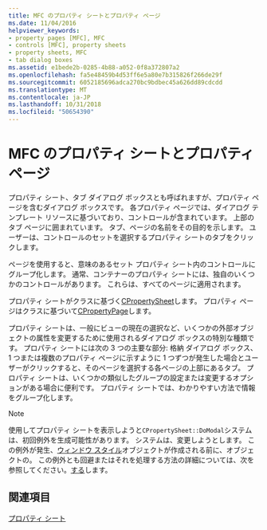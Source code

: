```yaml
---
title: MFC のプロパティ シートとプロパティ ページ
ms.date: 11/04/2016
helpviewer_keywords:
- property pages [MFC], MFC
- controls [MFC], property sheets
- property sheets, MFC
- tab dialog boxes
ms.assetid: e1bede2b-0285-4b88-a052-0f8a372807a2
ms.openlocfilehash: fa5e48459b4d53ff6e5a80e7b315826f266de29f
ms.sourcegitcommit: 6052185696adca270bc9bdbec45a626dd89cdcdd
ms.translationtype: MT
ms.contentlocale: ja-JP
ms.lasthandoff: 10/31/2018
ms.locfileid: "50654390"
---
```

# <a name="property-sheets-and-property-pages-in-mfc"></a>MFC のプロパティ シートとプロパティ ページ

プロパティ シート、タブ ダイアログ ボックスとも呼ばれますが、プロパティ ページを含むダイアログ ボックスです。 各プロパティ ページでは、ダイアログ テンプレート リソースに基づいており、コントロールが含まれています。 上部のタブ ページに囲まれています。 タブ、ページの名前をその目的を示します。 ユーザーは、コントロールのセットを選択するプロパティ シートのタブをクリックします。

ページを使用すると、意味のあるセット プロパティ シート内のコントロールにグループ化します。 通常、コンテナーのプロパティ シートには、独自のいくつかのコントロールがあります。 これらは、すべてのページに適用されます。

プロパティ シートがクラスに基づく[CPropertySheet](../mfc/reference/cpropertysheet-class.md)します。 プロパティ ページはクラスに基づいて[CPropertyPage](../mfc/reference/cpropertypage-class.md)します。

プロパティ シートは、一般にビューの現在の選択など、いくつかの外部オブジェクトの属性を変更するために使用されるダイアログ ボックスの特別な種類です。 プロパティ シートには次の 3 つの主要な部分: 格納 ダイアログ ボックス、1 つまたは複数のプロパティ ページに示すように 1 つずつが発生した場合とユーザーがクリックすると、そのページを選択する各ページの上部にあるタブ。 プロパティ シートは、いくつかの類似したグループの設定または変更するオプションがある場合に便利です。 プロパティ シートでは、わかりやすい方法で情報をグループ化します。

> [!NOTE]
>  使用してプロパティ シートを表示しようと`CPropertySheet::DoModal`システムは、初回例外を生成可能性があります。 システムは、変更しようとします。 この例外が発生、[ウィンドウ スタイル](../mfc/reference/styles-used-by-mfc.md#window-styles)オブジェクトが作成される前に、オブジェクトの。 この例外とも回避またはそれを処理する方法の詳細については、次を参照してください。[する](../mfc/reference/cpropertysheet-class.md#domodal)します。

## <a name="see-also"></a>関連項目

[プロパティ シート](../mfc/property-sheets-mfc.md)

